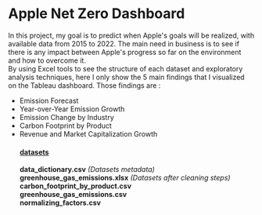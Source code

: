 # Apple Net Zero Dashboard

In this project, my goal is to predict when Apple's goals will be realized, with available data from 2015 to 2022. The main need in business is to see if there is any impact between Apple's progress so far on the environment and how to overcome it.  
By using Excel tools to see the structure of each dataset and exploratory analysis techniques, here I only show the 5 main findings that I visualized on the Tableau dashboard. Those findings are :  
- Emission Forecast
- Year-over-Year Emission Growth
- Emission Change by Industry
- Carbon Footprint by Product
- Revenue and Market Capitalization Growth  
  #### <a href="https://github.com/alanmaulanaa/applenetzero/tree/main/datasets" />datasets</a>  
  **data_dictionary.csv** *(Datasets metadata)*  
  **greenhouse_gas_emissions.xlsx** *(Datasets after cleaning steps)*  
  **carbon_footprint_by_product.csv**  
  **greenhouse_gas_emissions.csv**     
  **normalizing_factors.csv**
